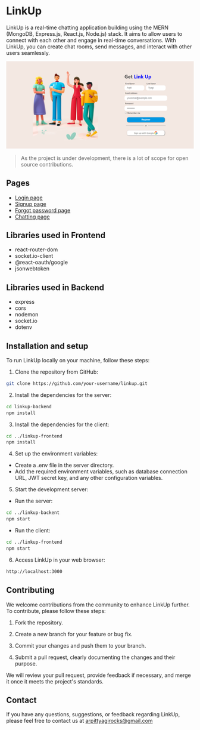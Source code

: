 # LinkUp

LinkUp is a real-time chatting application building using the MERN (MongoDB, Express.js, React.js, Node.js) stack. It aims to allow users to connect with each other and engage in real-time conversations. With LinkUp, you can create chat rooms, send messages, and interact with other users seamlessly.

![](docs/Assets/linkup-signup-ss.png)

> As the project is under development, there is a lot of scope for open source contributions.

## Pages

- [Login page](https://getlinkup.vercel.app/login)
- [Signup page](https://getlinkup.vercel.app/signup)
- [Forgot password page](https://getlinkup.vercel.app/forgot)
- [Chatting page](https://getlinkup.vercel.app/chat)

## Libraries used in Frontend

- react-router-dom
- socket.io-client
- @react-oauth/google
- jsonwebtoken

## Libraries used in Backend

- express
- cors
- nodemon
- socket.io
- dotenv

## Installation and setup

To run LinkUp locally on your machine, follow these steps:

1. Clone the repository from GitHub:

```bash
git clone https://github.com/your-username/linkup.git
```

2. Install the dependencies for the server:

```bash
cd linkup-backend
npm install
```

3. Install the dependencies for the client:

```bash
cd ../linkup-frontend
npm install
```

4. Set up the environment variables:

- Create a .env file in the server directory.
- Add the required environment variables, such as database connection URL, JWT secret key, and any other configuration variables.

5. Start the development server:

- Run the server:

```bash
cd ../linkup-backent
npm start
```

- Run the client:

```bash
cd ../linkup-frontend
npm start
```

6. Access LinkUp in your web browser:

```bash
http://localhost:3000
```

## Contributing

We welcome contributions from the community to enhance LinkUp further. To contribute, please follow these steps:

1. Fork the repository.

2. Create a new branch for your feature or bug fix.

3. Commit your changes and push them to your branch.

4. Submit a pull request, clearly documenting the changes and their purpose.

We will review your pull request, provide feedback if necessary, and merge it once it meets the project's standards.

## Contact

If you have any questions, suggestions, or feedback regarding LinkUp, please feel free to contact us at arpittyagirocks@gmail.com
